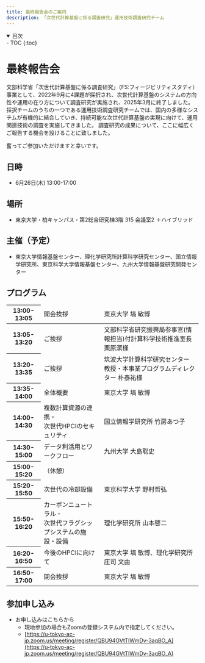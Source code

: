 ```yaml
---
title: 最終報告会のご案内
description: 「次世代計算基盤に係る調査研究」運用技術調査研究チーム
---
```


<details open markdown="block">
<summary>目次</summary>
- TOC
{:toc}
</details>

# 最終報告会

文部科学省「次世代計算基盤に係る調査研究」（FS:フィージビリティスタディ）事業として、2022年9月に4課題が採択され、次世代計算基盤のシステムの方向性や運用の在り方について調査研究が実施され、2025年3月に終了しました。
採択チームのうちの一つである運用技術調査研究チームでは、国内の多様なシステムが有機的に結合していき、持続可能な次世代計算基盤の実現に向けて、運用関連技術の調査を実施してきました。
調査研究の成果について、ここに幅広くご報告する機会を設けることに致しました。

奮ってご参加いただけますと幸いです。

## 日時
- 6月26日(木) 13:00-17:00

## 場所
- 東京大学・柏キャンパス・第2総合研究棟3階 315 会議室2 ＋ハイブリッド

## 主催（予定）
- 東京大学情報基盤センター、理化学研究所計算科学研究センター、国立情報学研究所、東京科学大学情報基盤センター、九州大学情報基盤研究開発センター

## プログラム
<table><thead>
  <tr>
    <th>13:00-13:05</th>
    <td>開会挨拶</td>
    <td>東京大学 塙 敏博</td>
  </tr></thead>
<tbody>
  <tr>
    <th>13:05-13:20</th>
    <td>ご挨拶</td>
    <td>文部科学省研究振興局参事官(情報担当)付計算科学技術推進室長 栗原潔様</td>
  </tr>
  <tr>
    <th>13:20-13:35</th>
    <td>ご挨拶</td>
    <td>筑波大学計算科学研究センター教授・本事業プログラムディレクター 朴泰祐様</td>
  </tr>
  <tr>
    <th>13:35-14:00</th>
    <td>全体概要</td>
    <td>東京大学 塙 敏博</td>
  </tr>
  <tr>
    <th>14:00-14:30</th>
    <td>複数計算資源の連携・<br>次世代HPCIのセキュリティ</td>
    <td>国立情報学研究所 竹房あつ子</td>
  </tr>
  <tr>
    <th>14:30-15:00</th>
    <td>データ利活用とワークフロー</td>
    <td>九州大学 大島聡史</td>
  </tr>
  <tr>
    <th>15:00-15:20</th>
    <td colspan="2">（休憩）</td>
  </tr>
  <tr>
    <th>15:20-15:50</th>
    <td>次世代の冷却設備</td>
    <td>東京科学大学 野村哲弘</td>
  </tr>
  <tr>
    <th>15:50-16:20</th>
    <td>カーボンニュートラル・<br>次世代フラグシップシステムの施設・設備</td>
    <td>理化学研究所 山本啓二</td>
  </tr>
  <tr>
    <th>16:20-16:50</th>
    <td>今後のHPCIに向けて</td>
    <td>東京大学 塙 敏博、理化学研究所 庄司 文由</td>
  </tr>
  <tr>
    <th>16:50-17:00</th>
    <td>閉会挨拶</td>
    <td>東京大学 塙 敏博</td>
  </tr>
</tbody>
</table>

## 参加申し込み
- お申し込みはこちらから
  - 現地参加の場合もZoomの登録システム内で指定してください。
  - [https://u-tokyo-ac-jp.zoom.us/meeting/register/QBU94GVtTIWmDv-3aqBO_A](https://u-tokyo-ac-jp.zoom.us/meeting/register/QBU94GVtTIWmDv-3aqBO_A)
